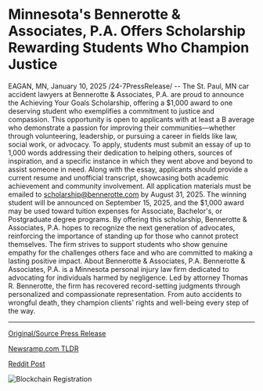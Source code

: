 # Minnesota's Bennerotte & Associates, P.A. Offers Scholarship Rewarding Students Who Champion Justice

EAGAN, MN, January 10, 2025 /24-7PressRelease/ -- The St. Paul, MN car accident lawyers at Bennerotte & Associates, P.A. are proud to announce the Achieving Your Goals Scholarship, offering a $1,000 award to one deserving student who exemplifies a commitment to justice and compassion. This opportunity is open to applicants with at least a B average who demonstrate a passion for improving their communities—whether through volunteering, leadership, or pursuing a career in fields like law, social work, or advocacy.  To apply, students must submit an essay of up to 1,000 words addressing their dedication to helping others, sources of inspiration, and a specific instance in which they went above and beyond to assist someone in need. Along with the essay, applicants should provide a current resume and unofficial transcript, showcasing both academic achievement and community involvement. All application materials must be emailed to scholarship@bennerotte.com by August 31, 2025. The winning student will be announced on September 15, 2025, and the $1,000 award may be used toward tuition expenses for Associate, Bachelor's, or Postgraduate degree programs.  By offering this scholarship, Bennerotte & Associates, P.A. hopes to recognize the next generation of advocates, reinforcing the importance of standing up for those who cannot protect themselves. The firm strives to support students who show genuine empathy for the challenges others face and who are committed to making a lasting positive impact.  About Bennerotte & Associates, P.A. Bennerotte & Associates, P.A. is a Minnesota personal injury law firm dedicated to advocating for individuals harmed by negligence. Led by attorney Thomas R. Bennerotte, the firm has recovered record-setting judgments through personalized and compassionate representation. From auto accidents to wrongful death, they champion clients' rights and well-being every step of the way. 

---

[Original/Source Press Release](https://www.24-7pressrelease.com/press-release/517725/minnesotas-bennerotte-associates-pa-offers-scholarship-rewarding-students-who-champion-justice)
                    

[Newsramp.com TLDR](https://newsramp.com/curated-news/bennerotte-associates-p-a-launches-achieving-your-goals-scholarship-for-student-advocates/6d5396ec3517560bb082ff5a54140be0) 

 



[Reddit Post](https://www.reddit.com/r/AwardsAndRecognition/comments/1hxzr3t/bennerotte_associates_pa_launches_achieving_your/) 



![Blockchain Registration](https://cdn.newsramp.app/24-7PressRelease/qrcode/251/10/kiss2v_V.webp)